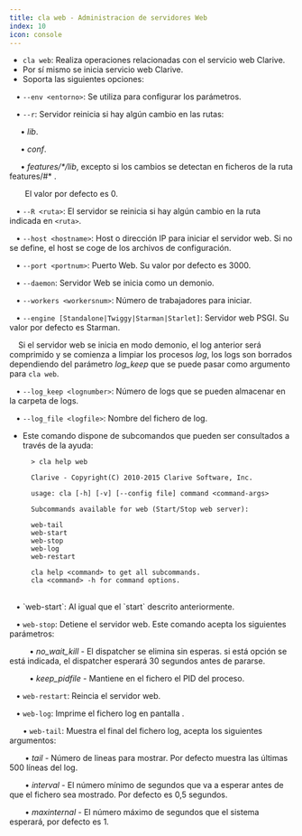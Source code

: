 ```yaml
---
title: cla web - Administracion de servidores Web
index: 10
icon: console
---
```

* `cla web`: Realiza operaciones relacionadas con el servicio web Clarive.
* Por sí mismo se inicia servicio web Clarive.
* Soporta las siguientes opciones: <br />

&nbsp; &nbsp;• `--env <entorno>`: Se utiliza para configurar los parámetros. <br />

&nbsp; &nbsp;• `--r`: Servidor reinicia si hay algún cambio en las rutas: <br />

&nbsp; &nbsp;&nbsp;&nbsp;• *lib*. <br />

&nbsp; &nbsp;&nbsp;&nbsp;• *conf*. <br />

&nbsp; &nbsp;&nbsp;&nbsp;• *features/\*/lib*, excepto si los cambios se detectan en ficheros de la ruta features/#* . <br />

&nbsp; &nbsp;&nbsp; &nbsp; El valor por defecto es 0. <br />

&nbsp; &nbsp;• `--R <ruta>`: El servidor se reinicia si hay algún cambio en la ruta indicada en `<ruta>`. <br />

&nbsp; &nbsp;• `--host <hostname>`: Host o dirección IP para iniciar el servidor web. Si no se define, el host se coge de los archivos de configuración. <br />

&nbsp; &nbsp;• `--port <portnum>`: Puerto Web. Su valor por defecto es 3000. <br />

&nbsp; &nbsp;• `--daemon`: Servidor Web se inicia como un demonio. <br />

&nbsp; &nbsp;• `--workers <workersnum>`: Número de trabajadores para iniciar. <br />

&nbsp; &nbsp;• `--engine [Standalone|Twiggy|Starman|Starlet]`: Servidor web PSGI. Su valor por defecto es Starman. <br />

&nbsp; &nbsp; Si el servidor web se inicia en modo demonio, el log anterior será comprimido y se comienza a limpiar los procesos *log*, los logs son borrados dependiendo del parámetro *log_keep* que se puede pasar como argumento para `cla web`.


&nbsp; &nbsp;• `--log_keep <lognumber>`: Número de logs que se pueden almacenar en la carpeta de logs. <br />

&nbsp; &nbsp;• `--log_file <logfile>`: Nombre del fichero de log. <br />
* Este comando dispone de subcomandos que pueden ser consultados a través de la ayuda:
            
        > cla help web

        Clarive - Copyright(C) 2010-2015 Clarive Software, Inc.

        usage: cla [-h] [-v] [--config file] command <command-args>

        Subcommands available for web (Start/Stop web server):

        web-tail
        web-start
        web-stop
        web-log
        web-restart

        cla help <command> to get all subcommands.
        cla <command> -h for command options.
    

<br />
&nbsp; &nbsp;• `web-start`: Al igual que el `start` descrito anteriormente. <br />

&nbsp; &nbsp;• `web-stop`:  Detiene el servidor web. Este comando acepta los siguientes parámetros: <br />

&nbsp; &nbsp;&nbsp; &nbsp;&nbsp; &nbsp;• *no_wait_kill* - El dispatcher se elimina sin esperas. si está opción se está indicada, el dispatcher esperará 30 segundos antes de pararse. <br />

&nbsp; &nbsp;&nbsp; &nbsp;&nbsp; &nbsp;• *keep_pidfile* - Mantiene en el fichero el PID del proceso. <br />

&nbsp; &nbsp;• `web-restart`: Reincia el servidor web. <br />

&nbsp; &nbsp;• `web-log`: Imprime el fichero log en pantalla . <br />

&nbsp; &nbsp;&nbsp; &nbsp;• `web-tail`: Muestra el final del fichero log, acepta los siguientes argumentos: <br />

&nbsp;&nbsp;&nbsp;&nbsp;&nbsp; &nbsp;• *tail* - Número de lineas para mostrar. Por defecto muestra las últimas 500 líneas del log. <br />

&nbsp;&nbsp;&nbsp;&nbsp;&nbsp; &nbsp;• *interval* - El número mínimo de segundos que va a esperar antes de que el fichero sea mostrado. Por defecto es 0,5 segundos. <br />

&nbsp;&nbsp;&nbsp;&nbsp;&nbsp; &nbsp;• *maxinternal* - El número máximo de segundos que el sistema esperará, por defecto es 1.


